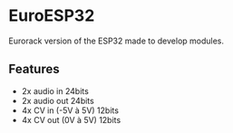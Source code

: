 # EuroESP32
 Eurorack version of the ESP32 made to develop modules.

## Features
* 2x audio in 24bits
* 2x audio out 24bits
* 4x CV in (-5V à 5V) 12bits
* 4x CV out (0V à 5V) 12bits
